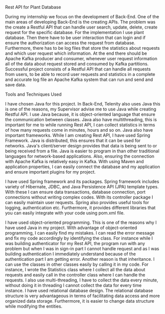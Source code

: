 Rest API for Plant Database

During my internship we focus on the development of Back-End. One of the main areas of developing Back-End is the creating APIs. The problem was the create a Restful API that can handle user search, update, delete, create request for the specific database. For the implementation I use plant database. Then there have to be user interaction that can login and if ensure the authorization can access the request from database. Furthermore, there has to be log files that store the statistics about requests and which user request which information. At the end there should be Apache Kafka producer and consumer, whenever user request information all of the data about request stored and consumed by Kafka partitions. Successful project consists of a Restful API that can handle all requests from users, to be able to record user requests and statistics in a complete and accurate log file an Apache Kafka system that can run and send and save data.

Tools and Techniques Used

I have chosen Java for this project. In Back-End, Telenity also uses Java this is one of the reasons, my Supervisor advise me to use Java while creating Restful API. I use Java because, it is object-oriented language that ensure the communication between classes. Java also have multithreading, this is important for me to while running Rest API, I can collect statistics in terms of how many requests come in minutes, hours and so on. Java also have important frameworks. While I am creating Rest API, I have used Spring Framework. Java is distributed, this ensures that it can be used for networks. Java's client/server design
provides that data is being sent to or being received from a file. Java is easier to program in than other traditional languages for network-based applications. Also, ensuring the connection with Apache Kafka is relatively easy in Kafka. With using Maven and application properties, I can easily connect the database and my application and ensure important plugins for my project.

I have used Spring framework and its packages. Spring framework includes variety of Hibernate, JDBC, and Java Persistence API (JPA) template types. With these I can ensure data transactions, database connection, port connections without writing complex codes. With its controller package I can easily maintain user requests. Spring also provides useful tools for logging, authentication etc. Furthermore, it provides different libraries that you can easily integrate with your code using pom.xml file.


I have used object-oriented programming. This is one of the reasons why I have used Java in my project. With advantage of object-oriented programming, I can easily find my mistakes. I can read the error message and fix my code accordingly by identifying the class. For instance while I was building authenticator for my Rest API, the program run with any problem but when I was in sign-in part I cannot handle request and as I was building authentication I immediately understand because of the authentication part I am getting error. Another reason is that inheritance. I can use the classes in other classes easily by calling it in my code. For instance, I wrote the Statistics class where I collect all the data about requests and easily call in the controller class where I can handle the requests. I also use multi-threading, I have to collect the data every minute, without doing it in threading I cannot collect the data for every time instance. I have used relational database design. The relational database structure is very advantageous in terms of facilitating data access and more organized data storage. Furthermore, it is easier to change data structure while modifying the entities.

